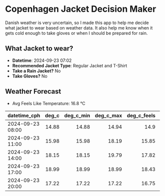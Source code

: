 
# Copenhagen Jacket Decision Maker

Danish weather is very uncertain, so I made this app to help me decide what jacket to wear based on weather data. 
It also help me know when it gets cold enough to take gloves or when I should be prepared for rain.

## What Jacket to wear?

- **Datetime**: 2024-09-23 07:02
- **Recommended Jacket Type**: Regular Jacket and T-Shirt
- **Take a Rain Jacket?** No
- **Take Gloves?** No

## Weather Forecast
- Avg Feels Like Temperature: 16.8 °C

| datetime_cph     |   deg_c |   deg_c_min |   deg_c_max |   deg_c_feels | weather   | wind   | rain   |
|:-----------------|--------:|------------:|------------:|--------------:|:----------|:-------|:-------|
| 2024-09-23 08:00 |   14.88 |       14.88 |       14.94 |         14.9  | Clouds    | Low    | None   |
| 2024-09-23 11:00 |   15.98 |       15.98 |       18.19 |         15.85 | Clouds    | Low    | None   |
| 2024-09-23 14:00 |   18.15 |       18.15 |       19.79 |         17.82 | Clouds    | Low    | None   |
| 2024-09-23 17:00 |   18.99 |       18.99 |       18.99 |         18.43 | Clouds    | Low    | None   |
| 2024-09-23 20:00 |   17.22 |       17.22 |       17.22 |         16.75 | Clouds    | Low    | None   |
        